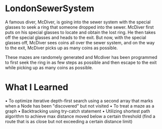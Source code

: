 # LondonSewerSystem
A famous diver, McDiver, is going into the sewer system with the special glasses to seek a ring that someone dropped into the sewer. McDiver first puts on his special glasses to
locate and obtain the lost ring. He then takes off the special glasses and heads to the exit. But now, with the special glasses off, McDiver sees coins all over the sewer system, and on the way to the exit, McDiver picks up as many coins as possible. 

These mazes are randomely generated and Mcdiver has been programmed to first seek the ring in as few steps as possible and then escape to the exit while picking up as 
many coins as possible. 

# What I Learned
• To optimize iterative depth-first search using a second array that marks when a Node has been "discovered" but not visited 
• To treat a maze as a graph 
• Backtracking using try-catch statement 
• Utilizing shortest path algorithm to achieve max distance moved below a certain threshold (find a route that is as close but not exceeding a certain distance limit) 
